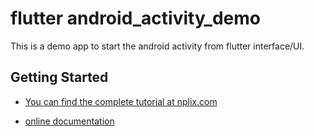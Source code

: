 # flutter android_activity_demo

This is a demo app to start the android activity from flutter interface/UI.

## Getting Started

- [You can find the complete tutorial at nplix.com](https://www.nplix.com/flutter-how-to-start-android-activity-from-flutter-view/)


- [online documentation](https://flutter.dev/docs)

